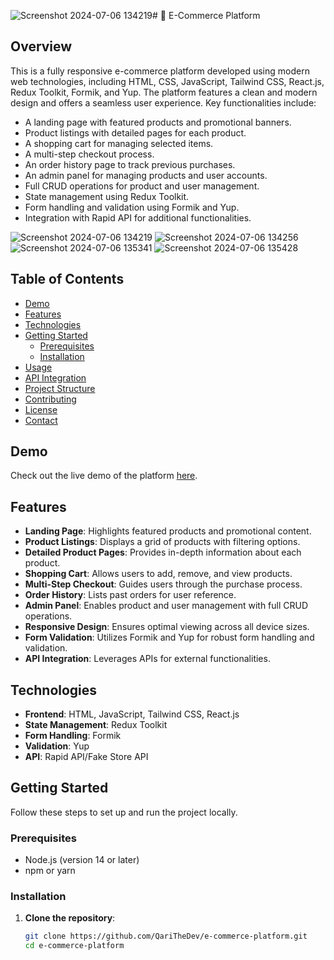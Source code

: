 ![Screenshot 2024-07-06 134219](https://github.com/QariTheDev/Ecommerce-Website/assets/88932788/11cf8efd-4bd5-4ae1-a849-e11bb199ff76)# 🛒 E-Commerce Platform

## Overview

This is a fully responsive e-commerce platform developed using modern web technologies, including HTML, CSS, JavaScript, Tailwind CSS, React.js, Redux Toolkit, Formik, and Yup. The platform features a clean and modern design and offers a seamless user experience. Key functionalities include:

- A landing page with featured products and promotional banners.
- Product listings with detailed pages for each product.
- A shopping cart for managing selected items.
- A multi-step checkout process.
- An order history page to track previous purchases.
- An admin panel for managing products and user accounts.
- Full CRUD operations for product and user management.
- State management using Redux Toolkit.
- Form handling and validation using Formik and Yup.
- Integration with Rapid API for additional functionalities.

![Screenshot 2024-07-06 134219](https://github.com/QariTheDev/Ecommerce-Website/assets/88932788/14ea4555-ad45-4038-bc45-8e07ccb051dd)
![Screenshot 2024-07-06 134256](https://github.com/QariTheDev/Ecommerce-Website/assets/88932788/65ec7128-9b27-4da3-81af-d014464b7c1b)
![Screenshot 2024-07-06 135341](https://github.com/QariTheDev/Ecommerce-Website/assets/88932788/8c19283e-ade2-4f44-9eca-fdc148414a87)
![Screenshot 2024-07-06 135428](https://github.com/QariTheDev/Ecommerce-Website/assets/88932788/1d7a844d-53cd-4468-9634-0585e7676dc8)



## Table of Contents

- [Demo](#demo)
- [Features](#features)
- [Technologies](#technologies)
- [Getting Started](#getting-started)
  - [Prerequisites](#prerequisites)
  - [Installation](#installation)
- [Usage](#usage)
- [API Integration](#api-integration)
- [Project Structure](#project-structure)
- [Contributing](#contributing)
- [License](#license)
- [Contact](#contact)

## Demo

Check out the live demo of the platform [here](https://iqbal-fabrics.netlify.app/).

## Features

- **Landing Page**: Highlights featured products and promotional content.
- **Product Listings**: Displays a grid of products with filtering options.
- **Detailed Product Pages**: Provides in-depth information about each product.
- **Shopping Cart**: Allows users to add, remove, and view products.
- **Multi-Step Checkout**: Guides users through the purchase process.
- **Order History**: Lists past orders for user reference.
- **Admin Panel**: Enables product and user management with full CRUD operations.
- **Responsive Design**: Ensures optimal viewing across all device sizes.
- **Form Validation**: Utilizes Formik and Yup for robust form handling and validation.
- **API Integration**: Leverages APIs for external functionalities.

## Technologies

- **Frontend**: HTML, JavaScript, Tailwind CSS, React.js
- **State Management**: Redux Toolkit
- **Form Handling**: Formik
- **Validation**: Yup
- **API**: Rapid API/Fake Store API 

## Getting Started

Follow these steps to set up and run the project locally.

### Prerequisites

- Node.js (version 14 or later)
- npm or yarn

### Installation

1. **Clone the repository**:
   ```bash
   git clone https://github.com/QariTheDev/e-commerce-platform.git
   cd e-commerce-platform
